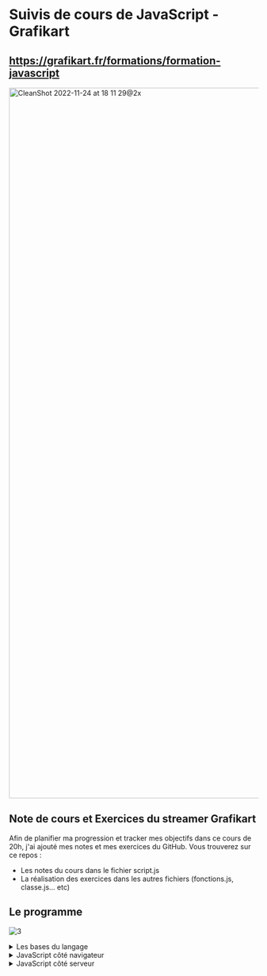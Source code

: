 # Suivis de cours de JavaScript -  Grafikart
## https://grafikart.fr/formations/formation-javascript
<img width="1435" alt="CleanShot 2022-11-24 at 18 11 29@2x" src="https://user-images.githubusercontent.com/82466002/203844440-fdd719c3-4982-48c3-8978-dce90b2dd939.png">

## Note de cours et Exercices du streamer Grafikart

Afin de planifier ma progression et tracker mes objectifs dans ce cours de 20h, j'ai ajouté mes notes et mes exercices du GitHub.
Vous trouverez sur ce repos :
- Les notes du cours dans le fichier script.js
- La réalisation des exercices dans les autres fichiers (fonctions.js, classe.js... etc)

## Le programme
![3](https://user-images.githubusercontent.com/82466002/203845887-30c17b14-d13a-4a61-add3-1cb8db111163.png)

<details>
<summary>Les bases du langage</summary>
<br>

Pourquoi le JavaScript -
5 min

Les variables -
28 min

Les conditions -
32 min

La portée des variables -
4 min

Les boucles -
19 min

Les fonctions
38 min

Pratiquons les fonctions -
38 min

Les classes - 
30 min

Pratiquons les class -
21 min

Les erreurs -
12 min

Les fonctions usuelles -
27 min

Le sucre syntaxique -
21 min

Les timers -
14 min

Promise -
28 min

Appel HTTP avec fetch() -
18 min

Les modules -
12 min 

Commentaires et JSDoc -
16 min

L'objet Date -
21 min

Que faire maintenant ? -
3 min
</details>

<details >
<summary>JavaScript côté navigateur</summary>
<br>

JavaScript côté navigateur -
11 min

Manipuler le DOM -
39 min

Les écouteurs d'évènements -
32 min

Pratiquons avec une TodoList -
43 min

Les templates -
10 min

Évènements personnalisés -
11 min

Local Storage -
9 min

Manipuler les cookies -
16 min

Inspecter son code JavaScript -
16 min

Fonctions usuelles dans le navigateur -
24 min

IntersectionObserver -
11 min

TP : Apparition au défilement -
27 min

TP : Système de commentaire -
44 min

TP : Zoom produit -
56 min

TP : fenêtre modale -
51 min

TP : ScrollSpy -
25 min

TP : Créer un Carousel -
1h00

TP : Créer un Carousel, Pagination -
13 min

TP : Créer un Carousel, Défilement infini -
30 min

TP : Créer un Carousel, Gestion du tactile -
28 min
</details>

<details>
<summary>JavaScript côté serveur</summary>
<br>

JavaScript côté serveur -
10 min

Installer NodeJS sur Windows -
4 min

Installer NodeJS avec Volta -
4 min

Lire et écrire des fichiers -
32 min

Les streams -
9 min

Notre premier serveur web -
17 min

Process enfant -
15 min

Pratiquons avec une API de TodoList -
35 min

Utiliser npm -
18 min

Découverte de fastify -
1h03
</details>

